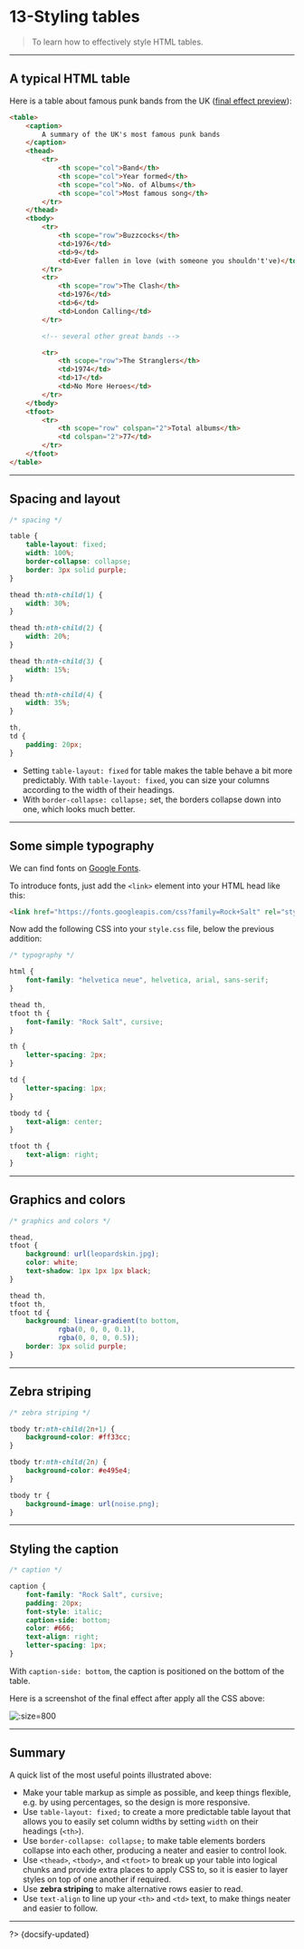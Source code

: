 # 13-Styling tables

> To learn how to effectively style HTML tables.

---

## A typical HTML table

Here is a table about famous punk bands from the UK ([final effect preview](https://mdn.github.io/learning-area/css/styling-boxes/styling-tables/punk-bands-complete.html)):

```html
<table>
    <caption>
        A summary of the UK's most famous punk bands
    </caption>
    <thead>
        <tr>
            <th scope="col">Band</th>
            <th scope="col">Year formed</th>
            <th scope="col">No. of Albums</th>
            <th scope="col">Most famous song</th>
        </tr>
    </thead>
    <tbody>
        <tr>
            <th scope="row">Buzzcocks</th>
            <td>1976</td>
            <td>9</td>
            <td>Ever fallen in love (with someone you shouldn't've)</td>
        </tr>
        <tr>
            <th scope="row">The Clash</th>
            <td>1976</td>
            <td>6</td>
            <td>London Calling</td>
        </tr>

        <!-- several other great bands -->

        <tr>
            <th scope="row">The Stranglers</th>
            <td>1974</td>
            <td>17</td>
            <td>No More Heroes</td>
        </tr>
    </tbody>
    <tfoot>
        <tr>
            <th scope="row" colspan="2">Total albums</th>
            <td colspan="2">77</td>
        </tr>
    </tfoot>
</table>
```

---

## Spacing and layout

```css
/* spacing */

table {
    table-layout: fixed;
    width: 100%;
    border-collapse: collapse;
    border: 3px solid purple;
}

thead th:nth-child(1) {
    width: 30%;
}

thead th:nth-child(2) {
    width: 20%;
}

thead th:nth-child(3) {
    width: 15%;
}

thead th:nth-child(4) {
    width: 35%;
}

th,
td {
    padding: 20px;
}
```

- Setting `table-layout: fixed` for table makes the table behave a bit more predictably. With `table-layout: fixed`, you can size your columns according to the width of their headings.
- With `border-collapse: collapse;` set, the borders collapse down into one, which looks much better.

---

## Some simple typography

We can find fonts on [Google Fonts](https://fonts.google.com/).

To introduce fonts, just add the `<link>` element into your HTML head like this:

```html
<link href="https://fonts.googleapis.com/css?family=Rock+Salt" rel="stylesheet">
```

Now add the following CSS into your `style.css` file, below the previous addition:

```css
/* typography */

html {
    font-family: "helvetica neue", helvetica, arial, sans-serif;
}

thead th,
tfoot th {
    font-family: "Rock Salt", cursive;
}

th {
    letter-spacing: 2px;
}

td {
    letter-spacing: 1px;
}

tbody td {
    text-align: center;
}

tfoot th {
    text-align: right;
}
```

---

## Graphics and colors

```css
/* graphics and colors */

thead,
tfoot {
    background: url(leopardskin.jpg);
    color: white;
    text-shadow: 1px 1px 1px black;
}

thead th,
tfoot th,
tfoot td {
    background: linear-gradient(to bottom,
            rgba(0, 0, 0, 0.1),
            rgba(0, 0, 0, 0.5));
    border: 3px solid purple;
}
```

---

## Zebra striping

```css
/* zebra striping */

tbody tr:nth-child(2n+1) {
    background-color: #ff33cc;
}

tbody tr:nth-child(2n) {
    background-color: #e495e4;
}

tbody tr {
    background-image: url(noise.png);
}
```

---

## Styling the caption

```css
/* caption */

caption {
    font-family: "Rock Salt", cursive;
    padding: 20px;
    font-style: italic;
    caption-side: bottom;
    color: #666;
    text-align: right;
    letter-spacing: 1px;
}
```

With `caption-side: bottom`, the caption is positioned on the bottom of the table.

Here is a screenshot of the final effect after apply all the CSS above:

![](../_assets/_images/UK%20punk%20bands.png ':size=800')

---

## Summary

A quick list of the most useful points illustrated above:

- Make your table markup as simple as possible, and keep things flexible, e.g. by using percentages, so the design is more responsive.
- Use `table-layout: fixed;` to create a more predictable table layout that allows you to easily set column widths by setting `width` on their headings (`<th>`).
- Use `border-collapse: collapse;` to make table elements borders collapse into each other, producing a neater and easier to control look.
- Use `<thead>`, `<tbody>`, and `<tfoot>` to break up your table into logical chunks and provide extra places to apply CSS to, so it is easier to layer styles on top of one another if required.
- Use **zebra striping** to make alternative rows easier to read.
- Use `text-align` to line up your `<th>` and `<td>` text, to make things neater and easier to follow.



---

?> {docsify-updated}